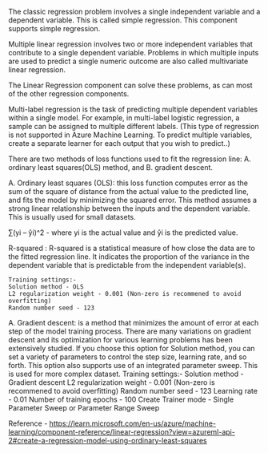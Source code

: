 The classic regression problem involves a single independent variable and a dependent variable. This is called simple regression. This component supports simple regression.

Multiple linear regression involves two or more independent variables that contribute to a single dependent variable. Problems in which multiple inputs are used to predict a single numeric outcome are also called multivariate linear regression.

The Linear Regression component can solve these problems, as can most of the other regression components.

Multi-label regression is the task of predicting multiple dependent variables within a single model. For example, in multi-label logistic regression, a sample can be assigned to multiple different labels. (This type of regression is not supported in Azure Machine Learning. To predict multiple variables, create a separate learner for each output that you wish to predict..)

There are two methods of loss functions used to fit the regression line: A. ordinary least squares(OLS) method, and B. gradient descent.

A. Ordinary least squares (OLS): this loss function computes error as the sum of the square of distance from the actual value to the predicted line, and fits the model by minimizing the squared error. This method assumes a strong linear relationship between the inputs and the dependent variable. This is usually used for small datasets.

∑(yi – ŷi)^2 - where yi is the actual value and ŷi is the predicted value.

R-squared : R-squared is a statistical measure of how close the data are to the fitted regression line. It indicates the proportion of the variance in the dependent variable that is predictable from the independent variable(s).

    Training settings:-
    Solution method - OLS
    L2 regularization weight - 0.001 (Non-zero is recommened to avoid overfitting)
    Random number seed - 123

A. Gradient descent:  is a method that minimizes the amount of error at each step of the model training process. There are many variations on gradient descent and its optimization for various learning problems has been extensively studied. If you choose this option for Solution method, you can set a variety of parameters to control the step size, learning rate, and so forth. This option also supports use of an integrated parameter sweep. This is used for more complex dataset.
     Training settings:-
     Solution method - Gradient descent
     L2 regularization weight - 0.001 (Non-zero is recommened to avoid overfitting)
     Random number seed - 123
     Learning rate - 0.01
     Number of training epochs - 100
     Create Trainer mode - Single Parameter Sweep or Parameter Range Sweep

Reference - https://learn.microsoft.com/en-us/azure/machine-learning/component-reference/linear-regression?view=azureml-api-2#create-a-regression-model-using-ordinary-least-squares
     
